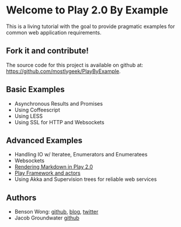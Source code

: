 # Welcome to Play 2.0 By Example

This is a living tutorial with the goal to provide pragmatic examples for common web application requirements.

## Fork it and contribute! 

The source code for this project is available on github at: 
https://github.com/mostlygeek/PlayByExample.

## Basic Examples

* Asynchronous Results and Promises
* Using Coffeescript
* Using LESS 
* Using SSL for HTTP and Websockets

## Advanced Examples

* Handling IO w/ Iteratee, Enumerators and Enumeratees
* Websockets
* [Rendering Markdown in Play 2.0](/content/markdown/about.md)
* [Play Framework and actors](/content/actors/parser.md)
* Using Akka and Supervision trees for reliable web services

## Authors

* Benson Wong: [github](https://github.com/mostlygeek/), 
  [blog](http://mostlygeek.com), [twitter](https://twitter.com/mostlygeek)
* Jacob Groundwater [github](https://github.com/jacobgroundwater)
